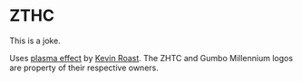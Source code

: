 # ZTHC

This is a joke.

Uses [plasma effect][1] by [Kevin Roast][2]. The ZHTC and Gumbo Millennium
logos are property of their respective owners.

[1]: http://www.kevs3d.co.uk/dev/plasma/
[2]: http://www.kevs3d.co.uk/
